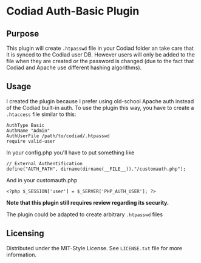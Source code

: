 # Codiad Auth-Basic Plugin

## Purpose

This plugin will create `.htpasswd` file in your Codiad folder an take care that it is synced to the Codiad user DB. However users will only be added to the file when they are created or the password is changed (due to the fact that Codiad and Apache use different hashing algorithms).

## Usage

I created the plugin because I prefer using old-school Apache auth instead of the Codiad built-in auth. To use the plugin this way, you have to create a `.htaccess` file similar to this:

    AuthType Basic
    AuthName "Admin"
    AuthUserFile /path/to/codiad/.htpasswd
    require valid-user

In your config.php you'll have to put something like

    // External Authentification
    define("AUTH_PATH", dirname(dirname(__FILE__))."/customauth.php");

And in your customauth.php

    <?php $_SESSION['user'] = $_SERVER['PHP_AUTH_USER']; ?>

__Note that this plugin still requires review regarding its security.__

The plugin could be adapted to create arbitrary `.htpasswd` files

## Licensing

Distributed under the MIT-Style License. See `LICENSE.txt` file for more information. 